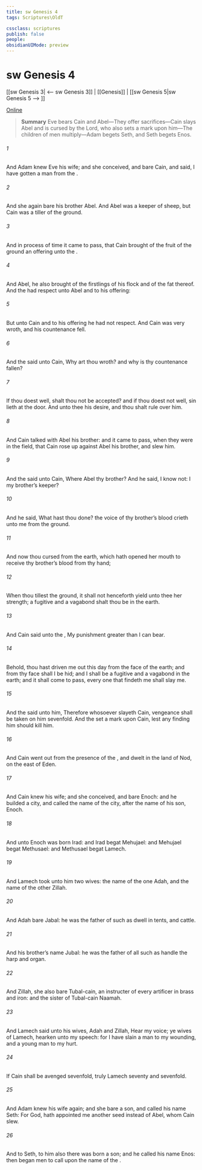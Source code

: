 ```yaml
---
title: sw Genesis 4
tags: Scriptures\OldT

cssclass: scriptures
publish: false
people:
obsidianUIMode: preview
---
```


# sw Genesis 4
[[sw Genesis 3| <-- sw Genesis 3]] | [[Genesis]] | [[sw Genesis 5|sw Genesis 5 --> ]]

[Online](https://churchofjesuschrist.org/study/scriptures/ot/gen/4?lang=eng)

> __Summary__
Eve bears Cain and Abel—They offer sacrifices—Cain slays Abel and is cursed by the Lord, who also sets a mark upon him—The children of men multiply—Adam begets Seth, and Seth begets Enos.

###### 1 
And Adam knew Eve his wife; and she conceived, and bare Cain, and said, I have gotten a man from the .

###### 2 
And she again bare his brother Abel. And Abel was a keeper of sheep, but Cain was a tiller of the ground.

###### 3 
And in process of time it came to pass, that Cain brought of the fruit of the ground an offering unto the .

###### 4 
And Abel, he also brought of the firstlings of his flock and of the fat thereof. And the  had respect unto Abel and to his offering:

###### 5 
But unto Cain and to his offering he had not respect. And Cain was very wroth, and his countenance fell.

###### 6 
And the  said unto Cain, Why art thou wroth? and why is thy countenance fallen?

###### 7 
If thou doest well, shalt thou not be accepted? and if thou doest not well, sin lieth at the door. And unto thee  his desire, and thou shalt rule over him.

###### 8 
And Cain talked with Abel his brother: and it came to pass, when they were in the field, that Cain rose up against Abel his brother, and slew him.

###### 9 
And the  said unto Cain, Where  Abel thy brother? And he said, I know not:  I my brother’s keeper?

###### 10 
And he said, What hast thou done? the voice of thy brother’s blood crieth unto me from the ground.

###### 11 
And now  thou cursed from the earth, which hath opened her mouth to receive thy brother’s blood from thy hand;

###### 12 
When thou tillest the ground, it shall not henceforth yield unto thee her strength; a fugitive and a vagabond shalt thou be in the earth.

###### 13 
And Cain said unto the , My punishment  greater than I can bear.

###### 14 
Behold, thou hast driven me out this day from the face of the earth; and from thy face shall I be hid; and I shall be a fugitive and a vagabond in the earth; and it shall come to pass,  every one that findeth me shall slay me.

###### 15 
And the  said unto him, Therefore whosoever slayeth Cain, vengeance shall be taken on him sevenfold. And the  set a mark upon Cain, lest any finding him should kill him.

###### 16 
And Cain went out from the presence of the , and dwelt in the land of Nod, on the east of Eden.

###### 17 
And Cain knew his wife; and she conceived, and bare Enoch: and he builded a city, and called the name of the city, after the name of his son, Enoch.

###### 18 
And unto Enoch was born Irad: and Irad begat Mehujael: and Mehujael begat Methusael: and Methusael begat Lamech.

###### 19 
And Lamech took unto him two wives: the name of the one  Adah, and the name of the other Zillah.

###### 20 
And Adah bare Jabal: he was the father of such as dwell in tents, and  cattle.

###### 21 
And his brother’s name  Jubal: he was the father of all such as handle the harp and organ.

###### 22 
And Zillah, she also bare Tubal-cain, an instructer of every artificer in brass and iron: and the sister of Tubal-cain  Naamah.

###### 23 
And Lamech said unto his wives, Adah and Zillah, Hear my voice; ye wives of Lamech, hearken unto my speech: for I have slain a man to my wounding, and a young man to my hurt.

###### 24 
If Cain shall be avenged sevenfold, truly Lamech seventy and sevenfold.

###### 25 
And Adam knew his wife again; and she bare a son, and called his name Seth: For God,  hath appointed me another seed instead of Abel, whom Cain slew.

###### 26 
And to Seth, to him also there was born a son; and he called his name Enos: then began men to call upon the name of the .

